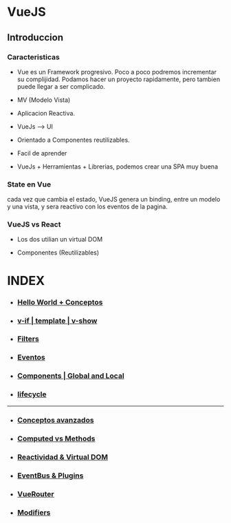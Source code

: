 # VueJS

## Introduccion

### Caracteristicas

- Vue es un Framework progresivo. Poco a poco podremos incrementar su complijidad. Podamos hacer un proyecto rapidamente, pero tambien puede llegar a ser complicado.

- MV (Modelo Vista)

- Aplicacion Reactiva.  

- VueJs --> UI

- Orientado a Componentes reutilizables.

- Facil de aprender

- VueJs + Herramientas + Librerias, podemos crear una SPA muy buena

### State en Vue

cada vez que cambia el estado, VueJS genera un binding, entre un modelo y una vista, y sera reactivo con los eventos de la pagina.

### VueJS vs React

- Los dos utilian un virtual DOM

- Componentes (Reutilizables)

# INDEX

- ### [Hello World + Conceptos](https://github.com/VGamezz19/platzi-course-notes/blob/master/Vue/doc/0-helloWorld.MD)

- ### [v-if | template | v-show](https://github.com/VGamezz19/platzi-course-notes/blob/master/Vue/doc/1-template-If-Show.MD)

- ### [Filters](https://github.com/VGamezz19/platzi-course-notes/blob/master/Vue/doc/2-filters.MD)

- ### [Eventos](https://github.com/VGamezz19/platzi-course-notes/blob/master/Vue/doc/3-eventos.MD)

- ### [Components | Global and Local](https://github.com/VGamezz19/platzi-course-notes/blob/master/Vue/doc/4-components.MD)

- ### [lifecycle](https://github.com/VGamezz19/platzi-course-notes/blob/master/Vue/doc/5-lifecycle.MD)

---

- ### [Conceptos avanzados](https://github.com/VGamezz19/platzi-course-notes/blob/master/Vue/doc/6-conceptosAvanzados.MD)

- ### [Computed vs Methods](https://github.com/VGamezz19/platzi-course-notes/blob/master/Vue/doc/7-computedVSMethods.MD)

- ### [Reactividad & Virtual DOM](https://github.com/VGamezz19/platzi-course-notes/blob/master/Vue/doc/8-Reactividad&VirtualDom.MD)

- ### [EventBus & Plugins](https://github.com/VGamezz19/platzi-course-notes/blob/master/Vue/doc/9-EventBus&Plugins.MD)

- ### [VueRouter](https://github.com/VGamezz19/platzi-course-notes/blob/master/Vue/doc/10-VueRouter.MD)

- ### [Modifiers](https://github.com/VGamezz19/platzi-course-notes/blob/master/Vue/doc/11-Modifiers.MD)
